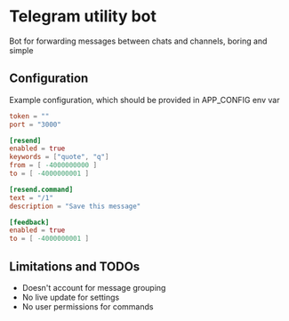 # Telegram utility bot

Bot for forwarding messages between chats and channels, boring and simple

## Configuration

Example configuration, which should be provided in APP_CONFIG env var

```toml
token = ""
port = "3000"

[resend]
enabled = true
keywords = ["quote", "q"]
from = [ -4000000000 ]
to = [ -4000000001 ]

[resend.command]
text = "/1"
description = "Save this message"

[feedback]
enabled = true
to = [ -4000000001 ]
```

## Limitations and TODOs

- Doesn't account for message grouping
- No live update for settings
- No user permissions for commands
